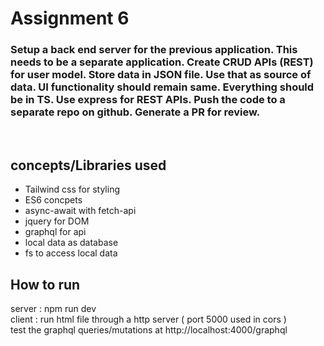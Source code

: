 # Assignment 6

### Setup a back end server for the previous application. This needs to be a separate application. Create CRUD APIs (REST) for user model. Store data in JSON file. Use that as source of data. UI functionality should remain same. Everything should be in TS. Use express for REST APIs. Push the code to a separate repo on github. Generate a PR for review.

<br />

## concepts/Libraries used

* Tailwind css for styling
* ES6 concpets
* async-await with fetch-api
* jquery for DOM
* graphql for api
* local data as database
* fs to access local data

## How to run

server : npm run dev
<br />
client : run html file through a http server ( port 5000 used in cors )
<br />
test the graphql queries/mutations at http://localhost:4000/graphql

